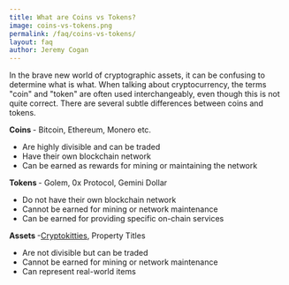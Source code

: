 ```yaml
---
title: What are Coins vs Tokens?
image: coins-vs-tokens.png
permalink: /faq/coins-vs-tokens/
layout: faq
author: Jeremy Cogan
---
```

<span>In the brave new world of cryptographic assets, it can be confusing to determine what is what. When talking about cryptocurrency, the terms "coin" and "token" are often used interchangeably, even though this is not quite correct. There are several subtle differences between coins and tokens.</span>

<strong>Coins </strong>- Bitcoin, Ethereum, Monero etc.
<ul>
 	<li>Are highly divisible and can be traded</li>
 	<li>Have their own blockchain network</li>
 	<li>Can be earned as rewards for mining or maintaining the network</li>
</ul>
<strong>Tokens </strong>- Golem, 0x Protocol, Gemini Dollar
<ul>
 	<li>Do not have their own blockchain network</li>
 	<li>Cannot be earned for mining or network maintenance</li>
 	<li>Can be earned for providing specific on-chain services</li>
</ul>
<strong>Assets </strong>-<a href="https://www.cryptokitties.co/">Cryptokitties</a>, Property Titles
<ul>
 	<li>Are not divisible but can be traded</li>
 	<li>Cannot be earned for mining or network maintenance</li>
 	<li>Can represent real-world items</li>
</ul>
